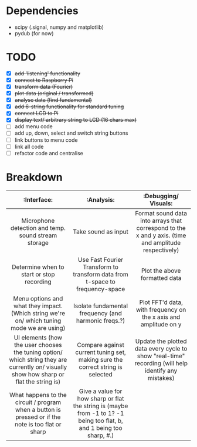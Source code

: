 # **Dependencies**
- scipy (.signal, numpy and matplotlib)
- pydub (for now)

# **TODO**
- [x] ~~add 'listening' functionality~~ 
- [x] ~~connect to Raspberry Pi~~
- [x] ~~transform data (Fourier)~~
- [x] ~~plot data (original / transformed)~~
- [x] ~~analyse data (find fundamental)~~
- [x] ~~add 6-string functionality for standard tuning~~
- [x] ~~connect LCD to Pi~~
- [x] ~~display text/ arbitrary string to LCD (16 chars max)~~
- [ ] add menu code
- [ ] add up, down, select and switch string buttons
- [ ] link buttons to menu code
- [ ] link all code
- [ ] refactor code and centralise

# **Breakdown**

|:Interface:|:Analysis:|:Debugging/ Visuals:|
|:----------------------------------------------------------------------------------------------------------------------------------------:	|:-----------------------------------------------------------------------------------------------------------------------:	|:----------------------------------------------------------------------------------------------------:	|
| Microphone detection and temp. sound stream storage 	| Take sound as input 	| Format sound data into arrays that correspond to the x and y axis. (time and amplitude respectively) 	|
| Determine when to start or stop recording 	| Use Fast Fourier Transform to transform data from t-space to frequency-space 	| Plot the above formatted  data 	|
| Menu options and what they impact. (Which string we're on/ which tuning mode we are using) 	| Isolate fundamental frequency (and harmonic freqs.?) 	| Plot FFT'd data, with frequency on the x axis and amplitude on y 	|
| UI elements (how the user chooses  the tuning option/ which string they are currently on/ visually show how sharp or flat the string is) 	| Compare against current tuning set, making sure the correct string is selected 	| Update the plotted data every cycle to show "real-time" recording (will help identify any mistakes) 	|
| What happens to the circuit / program when a button is pressed or if the note is too flat or sharp 	| Give a value for how sharp or  flat the string is (maybe from -1 to 1? -1 being too flat, b, and 1 being too sharp, #.) 	|  	|
